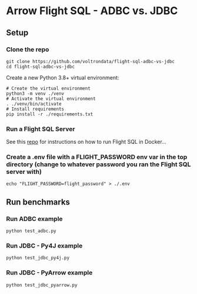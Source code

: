 # Arrow Flight SQL - ADBC vs. JDBC

## Setup

### Clone the repo
```shell
git clone https://github.com/voltrondata/flight-sql-adbc-vs-jdbc
cd flight-sql-adbc-vs-jdbc
```

Create a new Python 3.8+ virtual environment:
```shell
# Create the virtual environment
python3 -m venv ./venv
# Activate the virtual environment
. ./venv/bin/activate
# Install requirements
pip install -r ./requirements.txt
```

### Run a Flight SQL Server
See this [repo](https://github.com/voltrondata/flight-sql-server-example) for instructions on how to run Flight SQL in Docker...

### Create a .env file with a FLIGHT_PASSWORD env var in the top directory (change to whatever password you ran the Flight SQL server with)
```shell
echo "FLIGHT_PASSWORD=flight_password" > ./.env
```

## Run benchmarks

### Run ADBC example
```shell
python test_adbc.py
```

### Run JDBC - Py4J example
```shell
python test_jdbc_py4j.py
```

### Run JDBC - PyArrow example
```shell
python test_jdbc_pyarrow.py
```
